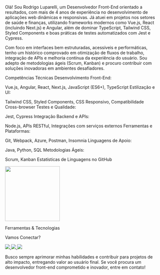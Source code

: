 Olá! Sou Rodrigo Luparelli, um Desenvolvedor Front-End orientado a resultados, com mais de 4 anos de experiência no desenvolvimento de aplicações web dinâmicas e responsivas. Já atuei em projetos nos setores de saúde e finanças, utilizando frameworks modernos como Vue.js, React (incluindo Next.js) e Angular, além de dominar TypeScript, Tailwind CSS, Styled Components e boas práticas de testes automatizados com Jest e Cypress.

Com foco em interfaces bem estruturadas, acessíveis e performáticas, tenho um histórico comprovado em otimização de fluxos de trabalho, integração de APIs e melhoria contínua da experiência do usuário. Sou adepto de metodologias ágeis (Scrum, Kanban) e procuro contribuir com soluções inovadoras em ambientes desafiadores.

Competências Técnicas
Desenvolvimento Front-End:

Vue.js, Angular, React, Next.js, JavaScript (ES6+), TypeScript
Estilização e UI:

Tailwind CSS, Styled Components, CSS Responsivo, Compatibilidade Cross-browser
Testes e Qualidade:

Jest, Cypress
Integração Backend e APIs:

Node.js, APIs RESTful, Integrações com serviços externos
Ferramentas e Plataformas:

Git, Webpack, Azure, Postman, Insomnia
Linguagens de Apoio:

Java, Python, SQL
Metodologias Ágeis:

Scrum, Kanban
Estatísticas de Linguagens no GitHub
<p align="left"> <a href="https://github.com/rluparelli"> <img height="180em" src="https://github-readme-stats-eight-theta.vercel.app/api/top-langs/?username=rluparelli&layout=compact&langs_count=8"/> </a> </p>
Ferramentas & Tecnologias
     
    

Vamos Conectar?
<p align="left"> <a href="https://www.linkedin.com/in/rodrigo-luparelli-4881a1198/"> <img src="https://img.shields.io/badge/-LinkedIn-0077B5?style=flat&logo=Linkedin&logoColor=white"/> </a> <a href="https://www.instagram.com/rluparelli/"> <img src="https://img.shields.io/badge/-Instagram-05122A?style=flat&logo=instagram"/> </a> <a href="mailto:luparelli.rodrigo@gmail.com"> <img src="https://img.shields.io/badge/-luparelli.rodrigo@gmail.com-D14836?style=flat&logo=Gmail&logoColor=white"/> </a> </p>
Busco sempre aprimorar minhas habilidades e contribuir para projetos de alto impacto, entregando valor ao usuário final. Se você procura um desenvolvedor front-end comprometido e inovador, entre em contato!
